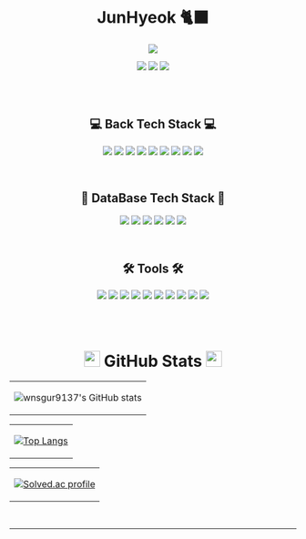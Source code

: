  <!-- <p style="font-size: 30px;" align="center">JunHyeok 🐈‍⬛ <p>  -->

 <h1 align="center"> JunHyeok 🐈‍⬛ </h1>

<p align="center">
<a href="https://hits.seeyoufarm.com"><img src="https://hits.seeyoufarm.com/api/count/incr/badge.svg?url=https%3A%2F%2Fgithub.com%2Fwnsgur9137&count_bg=%2379C83D&title_bg=%23555555&icon=github.svg&icon_color=%23E7E7E7&title=방문자+수&edge_flat=false"/></a>
</p>

<p align="center">
<a href="https://wnsgur9137.github.io"><img src="https://img.shields.io/badge/Tech Vlog-222222?style=flat-square&logo=github&logoColor=white"/></a>
<a href="https://instagram.com/jun_study_cloud"><img src="https://img.shields.io/badge/Instagram-E4405F?style=flat-square&logo=instagram&logoColor=white"/></a>
<a href="mailto:wnsgur9137@icloud.com"><img src="https://img.shields.io/badge/Email-3693F3?style=flat-square&logo=gmail&logoColor=white"/></a>
</p>

<br>
<br>

<h2 align="center"> 💻 Back Tech Stack 💻 </h1>
<p align="center">
    <img src="https://img.shields.io/badge/Swift-F05138?style=flat-square&logo=swift&logoColor=white"/>
    <img src="https://img.shields.io/badge/Python-3776AB?style=flat-square&logo=python&logoColor=white"/>
    <img src="https://img.shields.io/badge/Jupyter-F37626?style=flat-square&logo=jupyter&logoColor=white"/>
    <img src="https://img.shields.io/badge/Spring-6DB33F?style=flat-square&logo=spring&logoColor=white"/>
    <img src="https://img.shields.io/badge/Java-3776AB?style=flat-square&logo=java&logoColor=white"/>
    <img src="https://img.shields.io/badge/JavaScript-F7DF1E?style=flat-square&logo=javaScript&logoColor=white"/>
    <img src="https://img.shields.io/badge/Cpp-00599C?style=flat-square&logo=C&logoColor=white"/>
    <img src="https://img.shields.io/badge/HTML-E34F26?style=flat-square&logo=html5&logoColor=white"/>
    <img src="https://img.shields.io/badge/CSS-1572B6?style=flat-square&logo=css3&logoColor=white"/>
</p>

<br>

<h2 align="center"> 💾 DataBase Tech Stack 💾 </h1>
<p align="center">
    <img src="https://img.shields.io/badge/Firebase-FFCA28?style=flat-square&logo=firebase&logoColor=white"/>
    <img src="https://img.shields.io/badge/Microsoft Azure-0078D4?style=flat-square&logo=microsoftAzure&logoColor=white"/>
    <img src="https://img.shields.io/badge/MySQL-4479A1?style=flat-square&logo=mysql&logoColor=white"/>
    <img src="https://img.shields.io/badge/Oracle-F80000?style=flat-square&logo=oracle&logoColor=white"/>
    <img src="https://img.shields.io/badge/Amazon AWS-232F3E?style=flat-square&logo=amazonAWS&logoColor=white"/>
    <img src="https://img.shields.io/badge/Linux-FCC624?style=flat-square&logo=linux&logoColor=white"/>
</p>


<br>

<h2 align="center"> 🛠 Tools 🛠 </h1>
<p align="center">
    <img src="https://img.shields.io/badge/Xcode-147EFB?style=flat-square&logo=xcode&logoColor=white"/>
    <img src="https://img.shields.io/badge/Visual Studio Code-007ACC?style=flat-square&logo=visualStudioCode&logoColor=white"/>
    <img src="https://img.shields.io/badge/Visual Studio-5C2D91?style=flat-square&logo=visualStudio&logoColor=white"/>
    <img src="https://img.shields.io/badge/PyCharm CE-2C2255?style=flat-square&logo=PyCharm&logoColor=white"/>
    <img src="https://img.shields.io/badge/Anaconda-44A833?style=flat-square&logo=anaconda&logoColor=white"/>
    <img src="https://img.shields.io/badge/STS-6DB33F?style=flat-square&logo=spring&logoColor=white"/>
    <img src="https://img.shields.io/badge/Eclipse IDE-2C2255?style=flat-square&logo=eclipse&logoColor=white"/>
    <img src="https://img.shields.io/badge/Aapache NetBeans IDE-1B6AC6?style=flat-square&logo=apachenetBeanside&logoColor=white"/>
    <img src="https://img.shields.io/badge/Android Studio-3DDC84?style=flat-square&logo=android studio&logoColor=white"/>
    <img src="https://img.shields.io/badge/Docker-2496ED?style=flat-square&logo=Docker&logoColor=white"/>
</p>


<br>
<br>


<h1 align="center"> 
    <img width="28px" height="28px" src="https://cdn.jsdelivr.net/npm/simple-icons@v7/icons/github.svg"/> GitHub Stats 
    <img width="28px" height="28px" src="https://cdn.jsdelivr.net/npm/simple-icons@v7/icons/github.svg"/> 
</h1>

<table align="center">
<tr>
<td>

![wnsgur9137's GitHub stats](https://github-readme-stats.vercel.app/api?username=wnsgur9137&show_icons=&theme=dark)

</td>
</tr>
</table> 
<table align="center">
<tr>
<td>

[![Top Langs](https://github-readme-stats.vercel.app/api/top-langs/?username=wnsgur9137&layout=compact&theme=dark&langs_count=10)](https://github.com/anuraghazra/github-readme-stats)

</td>
</tr>
</table>

<table align="center">
<tr>
<td colspan="2" style="text-align: center;">

[![Solved.ac profile](http://mazassumnida.wtf/api/v2/generate_badge?boj=wnsgur9137)](https://solved.ac/wnsgur9137)

</td>
</tr>
</table>

<!--
![hyp3rflow's solved.ac stats](https://github-readme-solvedac.hyp3rflow.vercel.app/api/?handle=wnsgur9137)
-->

<br>
<hr>
<br>
 
<!--
<br>

* MAC  

MacBook Pro (16-inch, 2019)  
CPU : i9-9880h 2.3GHz 8core  
GPU : AMD Radeon Pro 5500M 8GB  
RAM : 16GB 2667MHz DDR4  

<br>

* Desktop

Window 10 pro  
CPU : AMD Ryzen7 3700x  
GPU : RTX 3060ti 8GB  
RAM : 32GB 3200MHz  

<br>
<hr>

-->

<!-- 
<table style = "table-layout: auto; width: 100%; table-layout: fixed;" >
    <tr>
        <colgroup>
            <col width="50%"/>
            <col width="50%"/>
        </colgroup>
        <thead>
            <tr>
                <td><p style="font-size: 30px;" align="center"> 🛠 Back Tech Stack 🛠 </p></td>
                <td><p style="font-size: 30px;" align="center"> 🛠 DataBase Tech Stack 🛠 </p></td>
            </tr>
        </thead>
        <tbody>
            <tr>
                <td>
                    <p align="center">
                        <img src="https://img.shields.io/badge/Swift-F05138?style=flat-square&logo=swift&logoColor=white"/>
                        <img src="https://img.shields.io/badge/Python-3776AB?style=flat-square&logo=python&logoColor=white"/>
                        <img src="https://img.shields.io/badge/Spring-6DB33F?style=flat-square&logo=spring&logoColor=white"/>
                        <img src="https://img.shields.io/badge/Java-3776AB?style=flat-square&logo=java&logoColor=white"/>
                        <img src="https://img.shields.io/badge/JavaScript-F7DF1E?style=flat-square&logo=javaScript&logoColor=white"/>
                        <img src="https://img.shields.io/badge/Jupyter-F37626?style=flat-square&logo=jupyter&logoColor=white"/>
                        <img src="https://img.shields.io/badge/C-A8B9CC?style=flat-square&logo=C&logoColor=white"/>
                        <img src="https://img.shields.io/badge/Cpp-00599C?style=flat-square&logo=C&logoColor=white"/>
                        <img src="https://img.shields.io/badge/Go-00ADD8?style=flat-square&logo=go&logoColor=white"/>
                    </p>
                </td>
                <td>
                    <p align="center">
                        <img src="https://img.shields.io/badge/Firebase-FFCA28?style=flat-square&logo=firebase&logoColor=white"/>
                        <img src="https://img.shields.io/badge/MySQL-4479A1?style=flat-square&logo=mysql&logoColor=white"/>
                        <img src="https://img.shields.io/badge/Oracle-F80000?style=flat-square&logo=oracle&logoColor=white"/>
                        <img src="https://img.shields.io/badge/Amazon AWS-232F3E?style=flat-square&logo=amazonAWS&logoColor=white"/>
                        <img src="https://img.shields.io/badge/Linux-FCC624?style=flat-square&logo=linux&logoColor=white"/>
                        <img src="https://img.shields.io/badge/Red Hat-EE0000?style=flat-square&logo=redhat&logoColor=white"/>
                        <img src="https://img.shields.io/badge/IOS-000000?style=flat-square&logo=ios&logoColor=white"/>
                    </p>
                </td>
        </tbody>
    </tr>
</table>
<br>
<br>
<table style = "table-layout: auto; width: 100%; table-layout: fixed;" >
    <tr>
        <colgroup>
            <col width="50%"/>
            <col width="50%"/>
        </colgroup>
        <thead>
            <td><p style="font-size: 30px;" align="center"> 🛠 Front Tech Stack 🛠 </p></td>
            <td><p style="font-size: 30px;" align="center"> 🛠 Tools 🛠 </p></td>
        </thead>
        <tbody>
            <td>
                <p align="center">
                    <img src="https://img.shields.io/badge/HTML-E34F26?style=flat-square&logo=html5&logoColor=white"/>
                    <img src="https://img.shields.io/badge/CSS-1572B6?style=flat-square&logo=css3&logoColor=white"/>
                </p>
            </td>
            <td>
                <p align="center">
                    <img src="https://img.shields.io/badge/Visual Studio Code-007ACC?style=flat-square&logo=visualStudioCode&logoColor=white"/>
                    <img src="https://img.shields.io/badge/Visual Studio-5C2D91?style=flat-square&logo=visualStudio&logoColor=white"/>
                    <img src="https://img.shields.io/badge/Xcode-147EFB?style=flat-square&logo=xcode&logoColor=white"/>
                    <img src="https://img.shields.io/badge/Eclipse IDE-2C2255?style=flat-square&logo=eclipse&logoColor=white"/>
                    <img src="https://img.shields.io/badge/PyCharm CE-2C2255?style=flat-square&logo=PyCharm&logoColor=white"/>
                    <img src="https://img.shields.io/badge/Docker-2496ED?style=flat-square&logo=Docker&logoColor=white"/>
                    <img src="https://img.shields.io/badge/Anaconda-44A833?style=flat-square&logo=anaconda&logoColor=white"/>
                    <img src="https://img.shields.io/badge/Aapache NetBeans IDE-1B6AC6?style=flat-square&logo=apachenetBeanside&logoColor=white"/>
                    <img src="https://img.shields.io/badge/Aapache NetBeans IDE-1B6AC6?style=flat-square&logo=apachenetBeanside&logoColor=white"/>
                    <img src="https://img.shields.io/badge/Android Studio-3DDC84?style=flat-square&logo=android studio&logoColor=white"/>
                </p>
            </td>
        </tbody>
    </tr>
</table> -->


<!-- <p style="font-size: 30px;" align="center"> 
    <img width="28px" height="28px" src="https://cdn.jsdelivr.net/npm/simple-icons@v7/icons/github.svg"/> GitHub Stats 
    <img width="28px" height="28px" src="https://cdn.jsdelivr.net/npm/simple-icons@v7/icons/github.svg"/> 
</p> -->
